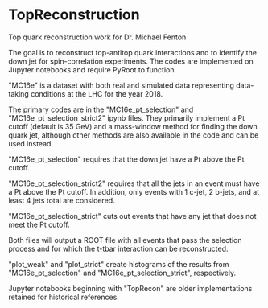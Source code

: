 # TopReconstruction

Top quark reconstruction work for Dr. Michael Fenton

The goal is to reconstruct top-antitop quark interactions and to identify the down jet for spin-correlation experiments.
The codes are implemented on Jupyter notebooks and require PyRoot to function.

"MC16e" is a dataset with both real and simulated data representing data-taking conditions at the LHC for the year 2018.

The primary codes are in the "MC16e_pt_selection" and "MC16e_pt_selection_strict2" ipynb files. They primarily implement a Pt cutoff (default is 35 GeV) and a mass-window method for finding the down quark jet, although other methods are also available in the code and can be used instead. 

"MC16e_pt_selection" requires that the down jet have a Pt above the Pt cutoff.

"MC16e_pt_selection_strict2" requires that all the jets in an event must have a Pt above the Pt cutoff. In addition, only events with 1 c-jet, 2 b-jets, and at least 4 jets total are considered.

"MC16e_pt_selection_strict" cuts out events that have any jet that does not meet the Pt cutoff.

Both files will output a ROOT file with all events that pass the selection process and for which the t-tbar interaction can be reconstructed.

"plot_weak" and "plot_strict" create histograms of the results from "MC16e_pt_selection" and "MC16e_pt_selection_strict", respectively.

Jupyter notebooks beginning with "TopRecon" are older implementations retained for historical references.
